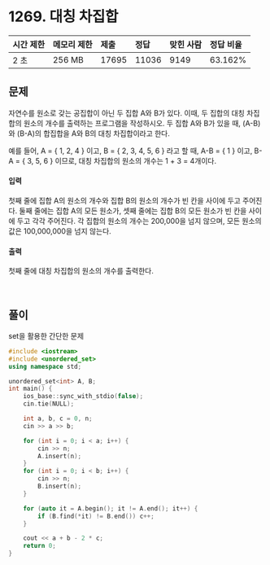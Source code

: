 # 1269. 대칭 차집합

| 시간 제한 | 메모리 제한 | 제출  | 정답  | 맞힌 사람 | 정답 비율 |
| :-------- | :---------- | :---- | :---- | :-------- | :-------- |
| 2 초      | 256 MB      | 17695 | 11036 | 9149      | 63.162%   |

## 문제

자연수를 원소로 갖는 공집합이 아닌 두 집합 A와 B가 있다. 이때, 두 집합의 대칭 차집합의 원소의 개수를 출력하는 프로그램을 작성하시오. 두 집합 A와 B가 있을 때, (A-B)와 (B-A)의 합집합을 A와 B의 대칭 차집합이라고 한다.

예를 들어, A = { 1, 2, 4 } 이고, B = { 2, 3, 4, 5, 6 } 라고 할 때, A-B = { 1 } 이고, B-A = { 3, 5, 6 } 이므로, 대칭 차집합의 원소의 개수는 1 + 3 = 4개이다.

#### 입력

첫째 줄에 집합 A의 원소의 개수와 집합 B의 원소의 개수가 빈 칸을 사이에 두고 주어진다. 둘째 줄에는 집합 A의 모든 원소가, 셋째 줄에는 집합 B의 모든 원소가 빈 칸을 사이에 두고 각각 주어진다. 각 집합의 원소의 개수는 200,000을 넘지 않으며, 모든 원소의 값은 100,000,000을 넘지 않는다.

#### 출력

첫째 줄에 대칭 차집합의 원소의 개수를 출력한다.

<br/>

## 풀이

set을 활용한 간단한 문제

```c++
#include <iostream>
#include <unordered_set>
using namespace std;

unordered_set<int> A, B;
int main() {
	ios_base::sync_with_stdio(false);
	cin.tie(NULL);

	int a, b, c = 0, n;
	cin >> a >> b;

	for (int i = 0; i < a; i++) {
		cin >> n;
		A.insert(n);
	}
	for (int i = 0; i < b; i++) {
		cin >> n;
		B.insert(n);
	}

	for (auto it = A.begin(); it != A.end(); it++) {
		if (B.find(*it) != B.end()) c++;
	}

	cout << a + b - 2 * c;
	return 0;
}
```
